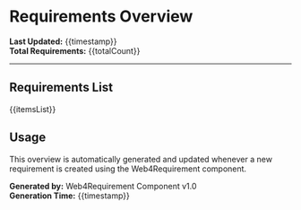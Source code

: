 # Requirements Overview

**Last Updated:** {{timestamp}}  
**Total Requirements:** {{totalCount}}

---

## Requirements List

{{itemsList}}

## Usage

This overview is automatically generated and updated whenever a new requirement is created using the Web4Requirement component.

**Generated by:** Web4Requirement Component v1.0  
**Generation Time:** {{timestamp}}
